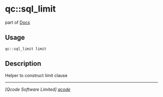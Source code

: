 qc::sql_limit
=============

part of [Docs](../index.md)

Usage
-----
`qc::sql_limit limit`

Description
-----------
Helper to construct limit clause

----------------------------------
*[Qcode Software Limited] [qcode]*

[qcode]: http://www.qcode.co.uk "Qcode Software"